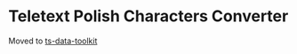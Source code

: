 # Teletext Polish Characters Converter
Moved to [ts-data-toolkit](https://github.com/Defective4/ts-data-toolkit)

